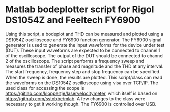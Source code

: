 # Matlab bodeplotter script for Rigol DS1054Z and Feeltech FY6900
Using this script, a bodeplot and THD can be measured and plotted using a DS1054Z oscilloscope and FY6900 function generator. 
The FY6900 signal generator is used to generate the input waveforms for the device under test (DUT). These input waveforms are expected to be connected to channel 1 of the oscilloscope.
The output of the DUT should be connected to channel 2 of the oscilloscope. The script performs a frequency sweep and measures the transfer of phase and magnitude and the THD at any interval.
The start frequency, frequency step and stop frequency can be specified. When the sweep is done, the results are plotted.
This script/class can read the waveforms on the DS1054Z oscilloscope using visa over TCP/IP. The used class for accessing the scope is https://gitlab.com/kloppertje/laservelocitymeter, 
which itself is based on https://github.com/sstobbe/mlab. A few changes to the class were necessary to get it working though. The FY6900 is controlled over USB.
